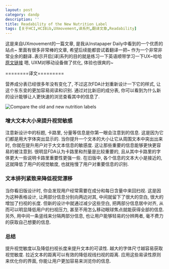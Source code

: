 ```yaml
---
layout: post
category: dandp
description: ''
title: Readability of the New Nutrition Label
tags: [关于HCI,HCIBib,UXmovement,译系列,翻译文章,Readability]
---
```


这是来自UXmovement的一篇文章, 是我从Instapaper Daily中看到的一个优质的站点~ 里面有很多非常棒的文章, 希望后续能都尝试着翻译一把~ 作为一个非常非常业余的翻译..表示开启[译]系列的目的就是练习一下英语顺带学习一下UX~哈哈 <a href="http://uxmovement.com/content/readability-of-the-new-nutrition-label/" target="_blank">原文链接</a> 嗯, UXM对移动设备做了优化, 体验也很爽的~

========译文=========

营养成分表已经很多年没有变化了, 不过这次FDA计划重新设计一下它的样式, 让这个东东变的更加容易阅读和识别. 通过对比新旧的成分表, 你可以看到为什么新的设计能够让人更快速的浏览查看其中的信息了.

<img src="http://uxmovement.com/wp-content/uploads/2014/03/nutrition-label-readability.png" alt="Compare the old and new nutrition labels" />

<h3>增大文本大小来提升视觉敏感</h3>

注意新设计中的标题, 卡路里, 分量等信息是你第一眼会注意到的信息. 这是因为它们都是用大字体突出显示的. 当你提升一个文本的大小让它从周围文本中突出出来时, 你就在提升用户对于大文本信息的敏感度. 这让那些重要的信息能够更快更容易的被注意到. 很明显FDA认为卡路里和剂量是比较重要的, 且从其中卡路里的字体更大一些说明卡路里重要性更强一些. 在旧版中, 各个信息的文本大小是接近的, 这就降低了用户的视觉敏度, 也就拖慢了用户对重要信息的识别.

<h3>文本排列紧致来降低视觉漂移</h3>
当你看旧版设计时, 你会发现用户经常需要在成分和每日含量中来回扫视. 这是因为这种表格设计, 让两部分信息分别向两边对其, 中间就留下了很大的空白, 很大的增加了扫视的长度. 但新的设计中就通过减少这些空白, 把两部分信息居中对齐, 从而可以明显降低用户的扫视压力, 甚至不用怎么移动眼球焦点就能获得全部的信息. 另外, 用中间一条竖线来分隔两部分信息, 也让用户能够轻易的分辨两者, 毫不费力的获取自己想要的信息.

<h3>总结</h3>

提升视觉敏度以及降低扫视长度来提升文本的可读性. 越大的字体尺寸越容易获取视觉敏度. 拉近文本的距离可以有效的降低视线扫视的距离. 应用这些易读性原则来优化你的界面, 你能让用户更加容易来浏览你的信息.

